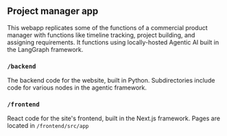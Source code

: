 ## Project manager app
This webapp replicates some of the functions of a commercial product manager with functions like timeline tracking, project building, and assigning requirements. It functions using locally-hosted Agentic AI built in the LangGraph framework.

### ```/backend```
The backend code for the website, built in Python. Subdirectories include code for various nodes in the agentic framework.

### ```/frontend```
React code for the site's frontend, built in the Next.js framework. Pages are located in ```/frontend/src/app```

